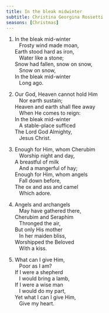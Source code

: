 ```yaml
---
title: In the bleak midwinter
subtitle: Christina Georgina Rossetti
seasons: [Christmas]
---
```


1. In the bleak mid-winter   
&nbsp;&nbsp; Frosty wind made moan,   
Earth stood hard as iron,   
&nbsp;&nbsp; Water like a stone;   
Snow had fallen, snow on snow,   
&nbsp;&nbsp; Snow on snow,   
In the bleak mid-winter   
&nbsp;&nbsp; Long ago.

2. Our God, Heaven cannot hold Him   
&nbsp;&nbsp; Nor earth sustain;   
Heaven and earth shall flee away   
&nbsp;&nbsp; When He comes to reign:   
In the bleak mid-winter   
&nbsp;&nbsp; A stable-place sufficed   
The Lord God Almighty,   
&nbsp;&nbsp; Jesus Christ.

3. Enough for Him, whom Cherubim   
&nbsp;&nbsp; Worship night and day,   
A breastful of milk   
&nbsp;&nbsp; And a mangerful of hay;   
Enough for Him, whom angels   
&nbsp;&nbsp; Fall down before,   
The ox and ass and camel   
&nbsp;&nbsp; Which adore.

4. Angels and archangels   
&nbsp;&nbsp; May have gathered there,   
Cherubim and Seraphim   
&nbsp;&nbsp; Thronged the air,   
But only His mother   
&nbsp;&nbsp; In her maiden bliss,   
Worshipped the Beloved   
&nbsp;&nbsp; With a kiss.

5. What can I give Him,   
&nbsp;&nbsp; Poor as I am?   
If I were a shepherd   
&nbsp;&nbsp; I would bring a lamb,   
If I were a wise man   
&nbsp;&nbsp; I would do my part,   
Yet what I can I give Him,   
&nbsp;&nbsp; Give my heart.
